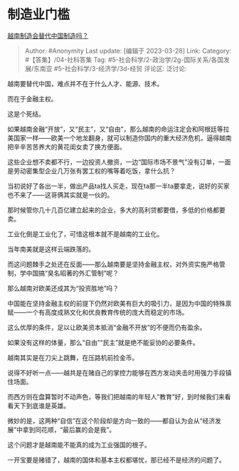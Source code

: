 # 制造业门槛
[越南制造会替代中国制造吗？](https://www.zhihu.com/question/277055956/answer/2954998316)

> Author: #Anonymity
> Last update: [编辑于 2023-03-28]
> Link:
> Category: #【答集】/04-社科答集
> Tag: #5-社会科学/2-政治学/2g-国际关系/各国发展/东南亚 #5-社会科学/3-经济学/3d-经贸
> 评论区:
> 泛讨论:

越南要替代中国，难点并不在于什么人才、能源、技术。

而在于金融主权。

这是个死结。

如果越南金融“开放”，又“民主”，又“自由”，那么越南的命运注定会和阿根廷等拉美国家一样——欧美一个地龙翻身，就可以制造你国内的重大经济危机，逼得越南把辛辛苦苦养大的黄花闺女卖了换方便面。

这些企业想不卖都不行，一边投资人撤资，一边“国际市场不景气”没有订单，一面是劳动密集型企业几万张有罢工权的嘴等着吃饭，拿什么抗？

当初说好了各出一半，做出产品ta找人买走，现在ta那一半ta要拿走，说好的买家也不来了——这哥俩其实就是一伙的。

那时候管你几十几百亿建立起来的企业，多大的高利贷都要借，多低的价格都要卖。

工业化倒是工业化了，可惜这根本就不是越南的工业化。

当年南美就是这样云端跌落的。

而这问题棘手之处还在反面——那么越南要是坚持金融主权，对外资实施严格管制，学中国搞“臭名昭著的外汇管制”呢？

那么越南对欧美还成其为“投资胜地”吗？

中国能在坚持金融主权的前提下仍然对欧美有巨大的吸引力，是因为中国的特殊禀赋——一个有高度成熟文化和优良教育传统的庞大而稳定的市场。

这么优厚的条件，足以让欧美资本抵消“金融不开放”的不便而仍有盈余。

如果没有这样的体量，那么“自由”“民主”就是绝不能妥协的必要条件。

越南其实是在刀尖上跳舞，在压路机前捡金币。

说得不好听一点——越共是在赌自己的掌控力能够在西方发动夹击时用强力手段镇住场面。

而西方则在盘算暂时不动声色，等我们把越南的年轻人“教育”好，到时候我们来看看天下到底谁是英雄。

微妙的是，这两种“自信”在这个阶段却是方向一致的——都自认为会从“经济发展”中拿到同花顺，“最后赢的会是我”。

这个问题才是越南能不能真的成为工业强国的根子。

一开宝要是赌错了，越南的国体和基本主权都堪忧，那已经不是经济的问题了。
